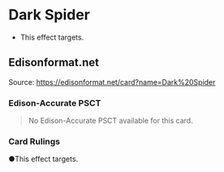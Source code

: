 # Dark Spider

*   This effect targets.

## Edisonformat.net

Source: https://edisonformat.net/card?name=Dark%20Spider

### Edison-Accurate PSCT

> No Edison-Accurate PSCT available for this card.

### Card Rulings

●This effect targets.
            